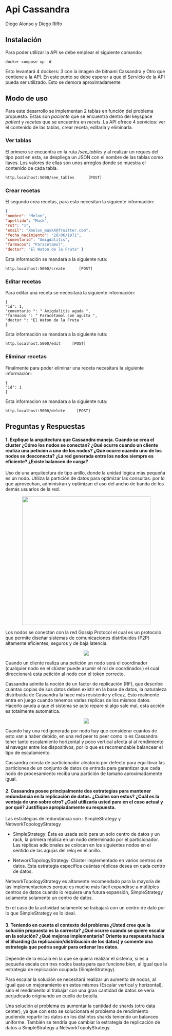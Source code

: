 # Api Cassandra

Diego Alonso y Diego Riffo

## Instalación 
Para poder utilizar la API se debe emplear el siguiente comando:
```
docker-compose up -d
```
Esto levantará 4 dockers: 3 con la imagen de bitnami Cassandra y 
Otro que contiene a la API. En este punto se debe esperar a que él
Servicio de la API pueda ser utilizado.
Esto se demora aproximadamente

## Modo de uso

Para este desarrollo se implementan 2 tablas en función del problema propuesto. 
Estas son _paciente_ que se encuentra dentro del keyspace _patient_ y 
 _recetas_ que se encuentra en _recets_.
La API ofrece 4 servicios: ver el contenido de las tablas, crear receta, editarla y eliminarla.

### Ver tablas 
El primero se encuentra en la ruta _/see\_tables_ y al realizar un reques 
del tipo post en esta, se despliega un JSON con el nombre de las tablas como llaves. 
Los valores de ellas son unos arreglos donde se muestra el contenido de cada tabla.

```
http.localhost:5000/see_tables      [POST]
```
### Crear recetas 
El segundo crea recetas, para esto necesitan la siguiente información:
```json
{
"nombre": "Melon",
"apellido": "Musk",
"rut": "1",
"email": "Xmelon_muskX@fruitter.com",
"fecha_nacimiento": "28/06/1971",
"comentario": "Amigdalitis",
"farmacos": "Paracetamol",
"doctor": "El Waton de la Fruta" }
```
Esta información se mandará a la siguiente ruta:

```
http.localhost:5000/create      [POST]
```
### Editar recetas

Para editar una receta se necesitará la siguiente información:
```
{
"id": 1,
"comentario ": " Amigdalitis aguda ",
"farmacos ": " Paracetamol con aguita ",
"doctor ": "El Waton de la Fruta "
}
```
Esta información se mandará a la siguiente ruta:
```
http.localhost:5000/edit     [POST]
```
### Eliminar recetas
Finalmente para poder eliminar una receta necesitara la siguiente información:
```
{
"id": 1
}
```

Esta informacion se mandara a la siguiente ruta:
```
http.localhost:5000/delete     [POST]
```

## Preguntas y Respuestas



#### 1. Explique la arquitectura que Cassandra maneja. Cuando se crea el cluster ¿Cómo los nodos se conectan? ¿Qué ocurre cuando un cliente realiza una petición a uno de los nodos? ¿Qué ocurre cuando uno de los nodos se desconecta? ¿La red generada entre los nodos siempre es eficiente? ¿Existe balanceo de carga?
Uso de una arquitectura de tipo anillo, donde la unidad lógica más pequeña es un nodo. Utiliza la partición de datos para optimizar las consultas. por lo que aprovechan, administran y optimizan el uso del ancho de banda de los demás usuarios de la red.

<p align="center">
  <img src="https://cassandra.apache.org/_/_images/diagrams/apache-cassandra-diagrams-01.jpg " width="400">
</p>

Los nodos se conectan con la red Gossip Protocol el cual es un  protocolo que permite diseñar sistemas de comunicaciones distribuidos (P2P) altamente eficientes, seguros y de baja latencia.

<p align="center">
  <img src="https://cassandra.apache.org/_/_images/diagrams/apache-cassandra-diagrams-02.jpg">
</p>


Cuando un cliente realiza una petición un nodo será el coordinador (cualquier nodo en el clúster puede asumir el rol de coordinador.) el cual direccionará esta petición al nodo con el token correcto.

Cassandra admite la noción de un factor de replicación (RF), que describe cuántas copias de sus datos deben existir en la base de datos, la naturaleza distribuida de Cassandra la hace más resistente y eficaz. Esto realmente entra en juego cuando tenemos varias réplicas de los mismos datos. Hacerlo ayuda a que el sistema se auto repare si algo sale mal, esta acción es totalmente automática.

<p align="center">
  <img src="https://cassandra.apache.org/_/_images/diagrams/apache-cassandra-diagrams-05.jpg">
</p>


Cuando hay una red generada por nodo hay que considerar cuántos de esto van a haber debido, en una red peer to peer como lo es Cassandra tener tanto escalamiento horizontal y poco vertical afecta al al rendimiento al navegar entre los dispositivos, por lo que es recomendable balancear el tipo de escalamiento.

Cassandra consta de particionador aleatorio por defecto para equilibrar las particiones de un conjunto de datos de entrada para garantizar que cada nodo de procesamiento reciba una partición de tamaño aproximadamente igual.


#### 2. Cassandra posee principalmente dos estrategias para mantener redundancia en la replicación de datos. ¿Cuáles son estos? ¿Cuál es la ventaja de uno sobre otro? ¿Cuál utilizaría usted para en el caso actual y por qué? Justifique apropiadamente su respuesta.


Las estrategias de redundancia son : SimpleStrategy y NetworkTopologyStrategy

* SimpleStrategy: Ésta es usada solo para un solo centro de datos y un rack, la primera réplica en un nodo determinado por el particionador. Las réplicas adicionales se colocan en los siguientes nodos en el sentido de las agujas del reloj en el anillo.

* NetworkTopologyStrategy: Clúster implementado en varios centros de datos. Esta estrategia especifica cuántas réplicas desea en cada centro de datos.

NetworkTopologyStrategy es altamente recomendado para la mayoría de las implementaciones porque es mucho más fácil expandirse a múltiples centros de datos cuando lo requiera una futura expansión, SimpleStrategy solamente solamente un centro de datos.

En el caso de la actividad solamente se trabajará con un centro de dato por lo que SimpleStrategy es lo ideal.


#### 3. Teniendo en cuenta el contexto del problema ¿Usted cree que la solución propuesta es la correcta? ¿Qué ocurre cuando se quiere escalar en la solución? ¿Qué mejoras implementaría? Oriente su respuesta hacia el Sharding (la replicación/distribución de los datos) y comente una estrategia que podría seguir para ordenar los datos.
Depende de la escala en la que se quiera realizar el sistema, si es a pequeña escala con tres nodos basta para que funcione bien, al igual que la estrategia de replicación ocupada (SimpleStrategy).

Para escalar la solución se necesitará realizar un aumento de nodos, al igual que un mejoramiento en estos mismos (Escalar vertical y horizontal), sino el rendimiento al trabajar con una gran cantidad de datos se vería perjudicado originando un cuello de botella.

Una solución al problema es aumentar la cantidad de shards (otro data center), ya que con esto se solucionara el problema de rendimiento pudiendo repartir los datos en los distintos shards teniendo un balanceo uniforme. También se tendría que cambiar la estrategia de replicación de datos a SimpleStrategy a NetworkTopolyStrategy.


